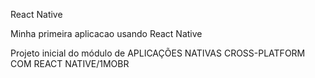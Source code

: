React Native

Minha primeira aplicacao usando React Native

Projeto inicial do módulo de APLICAÇÕES NATIVAS CROSS-PLATFORM COM REACT NATIVE/1MOBR
